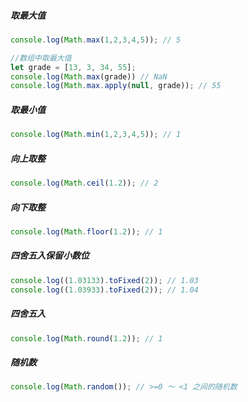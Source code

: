 ##### 取最大值
```javascript
console.log(Math.max(1,2,3,4,5)); // 5

//数组中取最大值
let grade = [13, 3, 34, 55];
console.log(Math.max(grade)) // NaN
console.log(Math.max.apply(null, grade)); // 55
```

##### 取最小值
```javascript
console.log(Math.min(1,2,3,4,5)); // 1
```

##### 向上取整
```javascript
console.log(Math.ceil(1.2)); // 2
```

##### 向下取整
```javascript
console.log(Math.floor(1.2)); // 1
```

##### 四舍五入保留小数位
```javascript
console.log((1.03133).toFixed(2)); // 1.03
console.log((1.03933).toFixed(2)); // 1.04
```

##### 四舍五入
```javascript
console.log(Math.round(1.2)); // 1
```

##### 随机数
```javascript
console.log(Math.random()); // >=0 ～ <1 之间的随机数
```